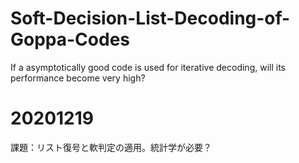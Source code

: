 # Soft-Decision-List-Decoding-of-Goppa-Codes

If a asymptotically good code is used for iterative decoding, will its performance become very high?

# 20201219

課題：リスト復号と軟判定の適用。統計学が必要？
